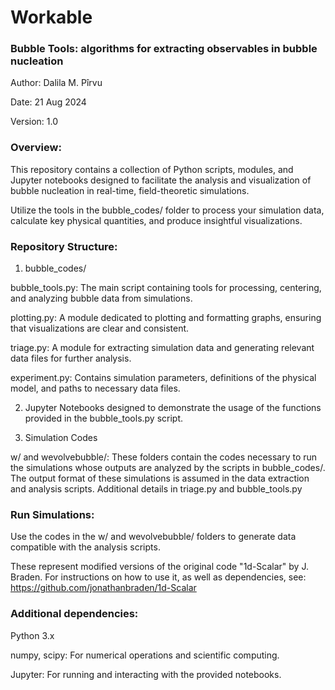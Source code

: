 # Workable

### Bubble Tools:  algorithms for extracting observables in bubble nucleation

Author: Dalila M. Pîrvu

Date: 21 Aug 2024

Version: 1.0

### Overview:

This repository contains a collection of Python scripts, modules, and Jupyter notebooks designed to facilitate the analysis and visualization of bubble nucleation in real-time, field-theoretic simulations.

Utilize the tools in the bubble_codes/ folder to process your simulation data, calculate key physical quantities, and produce insightful visualizations.

### Repository Structure:

1. bubble_codes/

bubble_tools.py: The main script containing tools for processing, centering, and analyzing bubble data from simulations.

plotting.py: A module dedicated to plotting and formatting graphs, ensuring that visualizations are clear and consistent.

triage.py: A module for extracting simulation data and generating relevant data files for further analysis.

experiment.py: Contains simulation parameters, definitions of the physical model, and paths to necessary data files.

2. Jupyter Notebooks designed to demonstrate the usage of the functions provided in the bubble_tools.py script.

3. Simulation Codes

w/ and wevolvebubble/: These folders contain the codes necessary to run the simulations whose outputs are analyzed by the scripts in bubble_codes/. The output format of these simulations is assumed in the data extraction and analysis scripts. Additional details in triage.py and bubble_tools.py

### Run Simulations: 

Use the codes in the w/ and wevolvebubble/ folders to generate data compatible with the analysis scripts.

These represent modified versions of the original code "1d-Scalar" by J. Braden. For instructions on how to use it, as well as dependencies, see: https://github.com/jonathanbraden/1d-Scalar


### Additional dependencies:

Python 3.x

numpy, scipy: For numerical operations and scientific computing.

Jupyter: For running and interacting with the provided notebooks.
